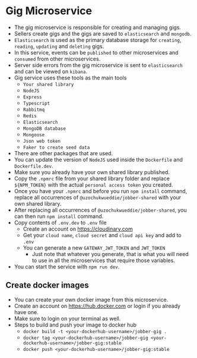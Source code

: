 # Gig Microservice

- The gig microservice is responsible for creating and managing gigs.
- Sellers create gigs and the gigs are saved to `elasticsearch` and `mongodb`.
- `Elasticsearch` is used as the primary database storage for `creating`, `reading`, `updating` and `deleting` gigs.
- In this service, events can be `published` to other microservices and `consumed` from other microservices.
- Server side errors from the gig microservice is sent to `elasticsearch` and can be viewed on `kibana`.
- Gig service uses these tools as the main tools
  - `Your shared library`
  - `NodeJS`
  - `Express`
  - `Typescript`
  - `Rabbitmq`
  - `Redis`
  - `Elasticsearch`
  - `MongoDB database`
  - `Mongoose`
  - `Json web token`
  - `Faker to create seed data`
- There are other packages that are used.
- You can update the version of `NodeJS` used inside the `Dockerfile` and `Dockerfile.dev`.
- Make sure you already have your own shared library published.
- Copy the `.npmrc` file from your shared library folder and replace `${NPM_TOKEN}` with the actual `personal access token` you created.
- Once you have your `.npmrc` and before you run `npm install` command, replace all occurrences of `@uzochukwueddie/jobber-shared` with your own shared library.
- After replacing all occurrences of `@uzochukwueddie/jobber-shared`, you can then run `npm install` command.
- Copy contents of `.env.dev` to `.env` file
  - Create an account on <https://cloudinary.com>
  - Get your `cloud name`, `cloud secret` and `cloud api key` and add to `.env`
  - You can generate a new `GATEWAY_JWT_TOKEN` and `JWT_TOKEN`
    - Just note that whatever you generate, that is what you will need to use in all the microservices that require those variables.
- You can start the service with `npm run dev`.

## Create docker images

- You can create your own docker image from this microservice.
- Create an account on <https://hub.docker.com> or login if you already have one.
- Make sure to login on your terminal as well.
- Steps to build and push your image to docker hub
  - `docker build -t <your-dockerhub-username>/jobber-gig .`
  - `docker tag <your-dockerhub-username>/jobber-gig <your-dockerhub-username>/jobber-gig:stable`
  - `docker push <your-dockerhub-username>/jobber-gig:stable`
